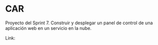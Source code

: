 # CAR
Proyecto del Sprint 7. Construir y desplegar un panel de control de una aplicación web en un servicio en la nube.

Link: 
